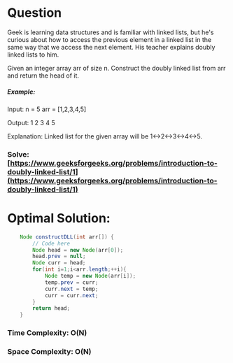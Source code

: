 # Question

Geek is learning data structures and is familiar with linked lists, but he's curious about how to access the previous element in a linked list in the same way that we access the next element. His teacher explains doubly linked lists to him.

Given an integer array arr of size n. Construct the doubly linked list from arr and return the head of it.


##### Example:

Input:
n = 5
arr = [1,2,3,4,5]

Output:
1 2 3 4 5

Explanation: Linked list for the given array will be 1<->2<->3<->4<->5.



### Solve: [https://www.geeksforgeeks.org/problems/introduction-to-doubly-linked-list/1](https://www.geeksforgeeks.org/problems/introduction-to-doubly-linked-list/1)
   


# Optimal Solution:  
``` java
    Node constructDLL(int arr[]) {
        // Code here
        Node head = new Node(arr[0]);
        head.prev = null;
        Node curr = head;
        for(int i=1;i<arr.length;++i){
            Node temp = new Node(arr[i]);
            temp.prev = curr;
            curr.next = temp;
            curr = curr.next;
        }
        return head;
    }
```
### Time Complexity: O(N)  
### Space Complexity: O(N)